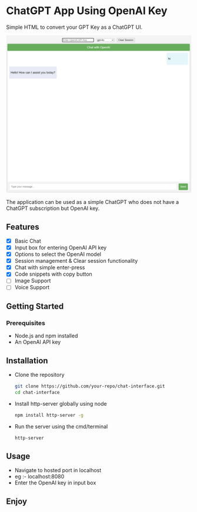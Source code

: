 # ChatGPT App Using OpenAI Key
Simple HTML to convert your GPT Key as a ChatGPT UI.

![UI Screenshot](./ui.png)

The application can be used as a simple ChatGPT who does not have a ChatGPT subscription but OpenAI key.

## Features

- [x] Basic Chat
- [x] Input box for entering OpenAI API key
- [x] Options to select the OpenAI model
- [x] Session management & Clear session functionality
- [x] Chat with simple enter-press
- [x] Code snippets with copy button
- [ ] Image Support
- [ ] Voice Support

## Getting Started

### Prerequisites

- Node.js and npm installed
- An OpenAI API key


## Installation

- Clone the repository
  ```sh
  git clone https://github.com/your-repo/chat-interface.git
  cd chat-interface
- Install http-server globally using node
  ```bash
  npm install http-server -g
- Run the server using the cmd/terminal
  ```bash
  http-server

## Usage

- Navigate to hosted port in localhost
- eg :- localhost:8080
- Enter the OpenAI key in input box

## Enjoy
